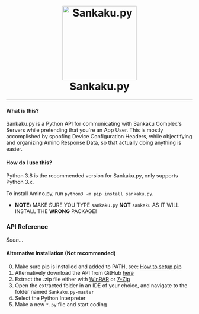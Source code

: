 
[//]: # (**README Improved By ODYSS3EUS**)
[//]: # (Never Underestimate Presentation)
[//]: # (Mae: Professionals have standards)
[//]: # (Koi: Indeed...)
<h1 align="center">
  <br>
    <a href="https://github.com/Slimakoi/Sankaku.py">
    <img src="https://cdn.discordapp.com/attachments/740189242264780870/942853378235576340/sankaku.png?size=512" alt="Sankaku.py" width="200"></a>
    <br>
    Sankaku.py
  <br>
</h1>

---

#### What is this?
Sankaku.py is a Python API for communicating with Sankaku Complex's Servers while pretending that you're an App User. This is mostly accomplished by spoofing Device Configuration Headers, while objectifying and organizing Amino Response Data, so that actually doing anything is easier.


#### How do I use this?
Python 3.8 is the recommended version for Sankaku.py, only supports Python 3.x.

To install Amino.py, run `python3 -m pip install sankaku.py`.
- **NOTE:** MAKE SURE YOU TYPE `sankaku.py` **NOT** `sankaku` AS IT WILL INSTALL THE **WRONG** PACKAGE!


### API Reference
*Soon...*


#### Alternative Installation (Not recommended)
0. Make sure pip is installed and added to PATH, see: [How to setup pip](https://nitratine.net/blog/post/how-to-setup-pythons-pip/)
1. Alternatively download the API from GitHub [here](https://github.com/Slimakoi/Amino.py/archive/refs/heads/master.zip)
2. Extract the .zip file either with [WinRAR](https://www.win-rar.com/download.html?&L=0) or [7-Zip](https://www.7-zip.org/download.html)
3. Open the extracted folder in an IDE of your choice, and navigate to the folder named `Sankaku.py-master`
4. Select the Python Interpreter
5. Make a new `*.py` file and start coding